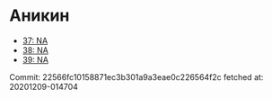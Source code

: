 # Аникин
- [37: NA](37.md)
- [38: NA](38.md)
- [39: NA](39.md)

Commit: 22566fc10158871ec3b301a9a3eae0c226564f2c
 fetched at: 20201209-014704
